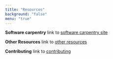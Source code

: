 ```yaml
---
title: "Resources"
background: "false"
menu: "true"
---
```

**Software carpentry**
link to [software carpentry site](https://icomse.github.io/example-template)

**Other Resources**
link to [other resources](/webtesticomse.github.io/other-resources)

**Contributing**
link to [contributing](/webtesticomse.github.io/contributing)
